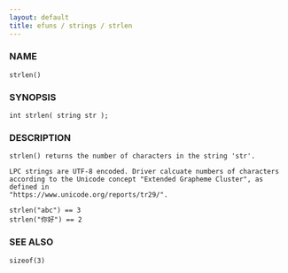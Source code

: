 ```yaml
---
layout: default
title: efuns / strings / strlen
---
```


### NAME

    strlen()

### SYNOPSIS

    int strlen( string str );

### DESCRIPTION

    strlen() returns the number of characters in the string 'str'.

    LPC strings are UTF-8 encoded. Driver calcuate numbers of characters
    according to the Unicode concept "Extended Grapheme Cluster", as defined in
    "https://www.unicode.org/reports/tr29/".

    strlen("abc") == 3
    strlen("你好") == 2

### SEE ALSO

    sizeof(3)
